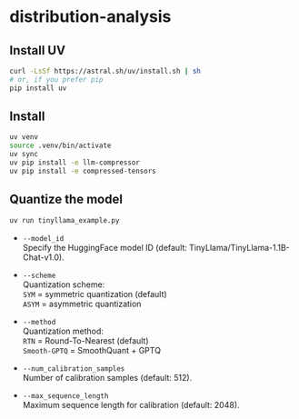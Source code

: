 # distribution-analysis


## Install UV
```bash
curl -LsSf https://astral.sh/uv/install.sh | sh
# or, if you prefer pip
pip install uv
```

## Install
```bash
uv venv
source .venv/bin/activate
uv sync
uv pip install -e llm-compressor
uv pip install -e compressed-tensors
```

## Quantize the model
```bash
uv run tinyllama_example.py
```
- `--model_id`  
  Specify the HuggingFace model ID (default: TinyLlama/TinyLlama-1.1B-Chat-v1.0).

- `--scheme`  
  Quantization scheme:  
  `SYM` = symmetric quantization (default)  
  `ASYM` = asymmetric quantization

- `--method`  
  Quantization method:  
  `RTN` = Round-To-Nearest (default)  
  `Smooth-GPTQ` = SmoothQuant + GPTQ

- `--num_calibration_samples`  
  Number of calibration samples (default: 512).

- `--max_sequence_length`  
  Maximum sequence length for calibration (default: 2048).